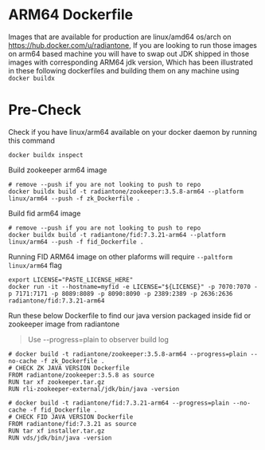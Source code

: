 # ARM64 Dockerfile

Images that are available for production are linux/amd64 os/arch on https://hub.docker.com/u/radiantone, If you are looking to run those images on arm64 based machine you will have to swap out JDK shipped in those images with corresponding ARM64 jdk version, Which has been illustrated in these following dockerfiles and building them on any machine using `docker buildx`

# Pre-Check

Check if you have linux/arm64 available on your docker daemon by running this command
```
docker buildx inspect
```

Build zookeeper arm64 image
```
# remove --push if you are not looking to push to repo
docker buildx build -t radiantone/zookeeper:3.5.8-arm64 --platform linux/arm64 --push -f zk_Dockerfile .
```
Build fid arm64 image
```
# remove --push if you are not looking to push to repo
docker buildx build -t radiantone/fid:7.3.21-arm64 --platform linux/arm64 --push -f fid_Dockerfile .
```

Running FID ARM64 image on other plaforms will require `--paltform linux/arm64` flag
```
export LICENSE="PASTE_LICENSE_HERE"
docker run -it --hostname=myfid -e LICENSE="${LICENSE}" -p 7070:7070 -p 7171:7171 -p 8089:8089 -p 8090:8090 -p 2389:2389 -p 2636:2636 radiantone/fid:7.3.21-arm64
```

Run these below Dockerfile to find our java version packaged inside fid or zookeeper image from radiantone
> Use --progress=plain to observer build log
```
# docker build -t radiantone/zookeeper:3.5.8-arm64 --progress=plain --no-cache -f zk_Dockerfile .
# CHECK ZK JAVA VERSION Dockerfile
FROM radiantone/zookeeper:3.5.8 as source
RUN tar xf zookeeper.tar.gz
RUN rli-zookeeper-external/jdk/bin/java -version
```
```
# docker build -t radiantone/fid:7.3.21-arm64 --progress=plain --no-cache -f fid_Dockerfile .
# CHECK FID JAVA VERSION Dockerfile
FROM radiantone/fid:7.3.21 as source
RUN tar xf installer.tar.gz
RUN vds/jdk/bin/java -version
```